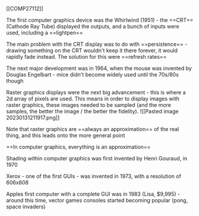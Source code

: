 [[COMP27112]]

The first computer graphics device was the Whirlwind (1951) - the ==CRT== (Cathode Ray Tube) displayed the outputs, and a bunch of inputs were used, including a ==lightpen==

The main problem with the CRT display was to do with ==persistence== - drawing something on the CRT wouldn't keep it there forever, it would rapidly fade instead. The solution for this were ==refresh rates==

The next major development was in 1964, when the mouse was invented by Douglas Engelbart - mice didn't become widely used until the 70s/80s though

Raster graphics displays were the next big advancement - this is where a 2d array of pixels are used. This means in order to display images with raster graphics, these images needed to be sampled (and the more samples, the better the image / the better the fidelity). 
![[Pasted image 20230131211917.png]]

Note that raster graphics are ==always an approximation== of the real thing, and this leads onto the more general point

==In computer graphics, everything is an approximation==

Shading within computer graphics was first invented by Henri Gouraud, in 1970

Xerox - one of the first GUIs - was invented in 1973, with a resolution of 606x808

Apples first computer with a complete GUI was in 1983 (Lisa, $9,995) - around this time, vector games consoles started becoming popular (pong, space invaders)